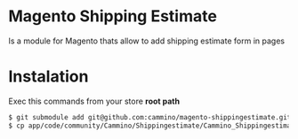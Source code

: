 # Magento Shipping Estimate

Is a module for Magento thats allow to add shipping estimate form in pages

# Instalation
Exec this commands from your store **root path**
```sh
$ git submodule add git@github.com:cammino/magento-shippingestimate.git app/code/community/Cammino/Shippingestimate
$ cp app/code/community/Cammino/Shippingestimate/Cammino_Shippingestimate.xml app/etc/modules/
```
